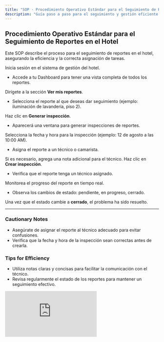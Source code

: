 ```yaml
---
title: "SOP · Procedimiento Operativo Estándar para el Seguimiento de Reportes en el Hotel"
description: "Guía paso a paso para el seguimiento y gestión eficiente de reportes."
---
```


## Procedimiento Operativo Estándar para el Seguimiento de Reportes en el Hotel

Este SOP describe el proceso para el seguimiento de reportes en el hotel, asegurando la eficiencia y la correcta asignación de tareas.

<Steps titleSize="h3">
  <Step title="Paso 1 · Acceder al Dashboard" icon="computer-desktop" iconType="solid" stepNumber={1}>
    Inicia sesión en el sistema de gestión del hotel.
    <ul>
      <li>Accede a tu Dashboard para tener una vista completa de todos los reportes.</li>
    </ul>
  </Step>

  <Step title="Paso 2 · Ver Reportes" icon="eye" iconType="solid" stepNumber={2}>
    Dirígete a la sección <strong>Ver mis reportes</strong>.
    <ul>
      <li>Selecciona el reporte al que deseas dar seguimiento (ejemplo: iluminación de lavandería, piso 2).</li>
    </ul>
  </Step>

  <Step title="Paso 3 · Generar Inspección" icon="document-plus" iconType="solid" stepNumber={3}>
    Haz clic en <strong>Generar inspección</strong>.
    <ul>
      <li>Aparecerá una ventana para generar inspecciones de reportes.</li>
    </ul>
  </Step>

  <Step title="Paso 4 · Configurar Inspección" icon="calendar" iconType="solid" stepNumber={4}>
    Selecciona la fecha y hora para la inspección (ejemplo: 12 de agosto a las 10:00 AM).
    <ul>
      <li>Asigna el reporte a un técnico o camarista.</li>
    </ul>
  </Step>

  <Step title="Paso 5 · Añadir Notas (opcional)" icon="pencil-square" iconType="solid" stepNumber={5}>
    Si es necesario, agrega una nota adicional para el técnico.
  </Step>

  <Step title="Paso 6 · Crear Inspección" icon="check-circle" iconType="solid" stepNumber={6}>
    Haz clic en <strong>Crear inspección</strong>.
    <ul>
      <li>Verifica que el reporte tenga un técnico asignado.</li>
    </ul>
  </Step>

  <Step title="Paso 7 · Monitorear Progreso" icon="chart-bar" iconType="solid" stepNumber={7}>
    Monitorea el progreso del reporte en tiempo real.
    <ul>
      <li>Observa los cambios de estado: pendiente, en progreso, cerrado.</li>
    </ul>
  </Step>

  <Step title="Paso 8 · Finalizar Proceso" icon="flag" iconType="solid" stepNumber={8}>
    Una vez que el estado cambie a <strong>cerrado</strong>, el problema ha sido resuelto.
  </Step>
</Steps>

---

### Cautionary Notes

- Asegúrate de asignar el reporte al técnico adecuado para evitar confusiones.
- Verifica que la fecha y hora de la inspección sean correctas antes de crearla.

### Tips for Efficiency

- Utiliza notas claras y concisas para facilitar la comunicación con el técnico.
- Revisa regularmente el estado de los reportes para mantener un seguimiento efectivo.

<iframe
  className="w-full aspect-video rounded-xl"
  src="https://loom.com/share/13bbd4b422704249a8668a7986aa6d33"
  title="Panel de Jefe Técnico en NEIO"
  frameBorder="0"
  allow="accelerometer; autoplay; clipboard-write; encrypted-media; gyroscope; picture-in-picture"
  allowFullScreen
  loading="lazy"
/>  